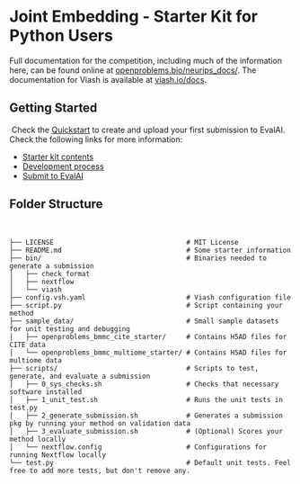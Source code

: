 # Joint Embedding - Starter Kit for Python Users

Full documentation for the competition, including much of the information here, can be found online 
at [openproblems.bio/neurips_docs/](https://openproblems.bio/neurips_docs/). The documentation for 
Viash is available at [viash.io/docs](https://viash.io/docs).
​
## Getting Started
​
Check the [Quickstart](https://openproblems.bio/neurips_docs/submission/quickstart/) to create and upload your first submission to EvalAI.
​
Check the following links for more information:
​
- [Starter kit contents](https://openproblems.bio/neurips_docs/submission/starter_kit_contents/)
- [Development process](https://openproblems.bio/neurips_docs/submission/development_process/)
- [Submit to EvalAI](https://eval.ai/web/challenges/challenge-page/1111/submission)
​
## Folder Structure
​
```
├── LICENSE                                 # MIT License
├── README.md                               # Some starter information
├── bin/                                    # Binaries needed to generate a submission
│   ├── check_format
│   ├── nextflow
│   └── viash
├── config.vsh.yaml                         # Viash configuration file
├── script.py                               # Script containing your method
├── sample_data/                            # Small sample datasets for unit testing and debugging
│   ├── openproblems_bmmc_cite_starter/     # Contains H5AD files for CITE data
│   └── openproblems_bmmc_multiome_starter/ # Contains H5AD files for multiome data
├── scripts/                                # Scripts to test, generate, and evaluate a submission
│   ├── 0_sys_checks.sh                     # Checks that necessary software installed
│   ├── 1_unit_test.sh                      # Runs the unit tests in test.py
│   ├── 2_generate_submission.sh            # Generates a submission pkg by running your method on validation data
│   ├── 3_evaluate_submission.sh            # (Optional) Scores your method locally
│   └── nextflow.config                     # Configurations for running Nextflow locally
└── test.py                                 # Default unit tests. Feel free to add more tests, but don't remove any.
```

